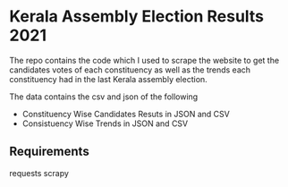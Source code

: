 # Kerala Assembly Election Results 2021

The repo contains the code which I used to scrape the website to get the candidates votes of each constituency as well as the trends each constituency had in the last Kerala assembly election. 

The data contains the csv and json of the following
- Constituency Wise Candidates Resuts in JSON and CSV
- Consistuency Wise Trends in JSON and CSV

## Requirements
requests
scrapy

